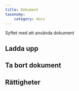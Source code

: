 ```yaml
---
title: Dokument
taxonomy:
    category: docs
---
```


Syftet med att använda dokument

## Ladda upp

## Ta bort dokument

## Rättigheter
